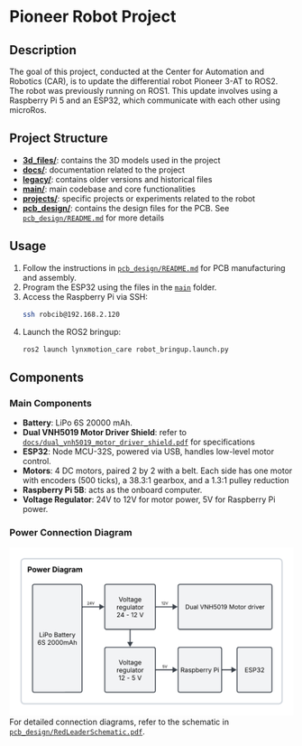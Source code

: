 # Pioneer Robot Project

## Description
The goal of this project, conducted at the Center for Automation and Robotics (CAR), is to update the differential robot Pioneer 3-AT to ROS2. The robot was previously running on ROS1. This update involves using a Raspberry Pi 5 and an ESP32, which communicate with each other using microRos.

## Project Structure
- [**3d_files/**](3d_files/): contains the 3D models used in the project
- [**docs/**](docs/): documentation related to the project
- [**legacy/**](legacy/): contains older versions and historical files
- [**main/**](main/): main codebase and core functionalities
- [**projects/**](projects/): specific projects or experiments related to the robot
- [**pcb_design/**](pcb_design/): contains the design files for the PCB. See [`pcb_design/README.md`](pcb_design/README.md) for more details

## Usage
1. Follow the instructions in [`pcb_design/README.md`](pcb_design/README.md) for PCB manufacturing and assembly.
2. Program the ESP32 using the files in the [`main`](main/) folder.
3. Access the Raspberry Pi via SSH:
    ```bash
    ssh robcib@192.168.2.120
    ```
4. Launch the ROS2 bringup:
    ```bash
    ros2 launch lynxmotion_care robot_bringup.launch.py
    ```

## Components
### Main Components
- **Battery**: LiPo 6S 20000 mAh.
- **Dual VNH5019 Motor Driver Shield**: refer to [`docs/dual_vnh5019_motor_driver_shield.pdf`](docs/dual_vnh5019_motor_driver_shield.pdf) for specifications
- **ESP32**:  Node MCU-32S, powered via USB, handles low-level motor control.
- **Motors**: 4 DC motors, paired 2 by 2 with a belt. Each side has one motor with encoders (500 ticks), a 38.3:1 gearbox, and a 1.3:1 pulley reduction
- **Raspberry Pi 5B**: acts as the onboard computer.
- **Voltage Regulator**: 24V to 12V for motor power, 5V for Raspberry Pi power.

### Power Connection Diagram
![Power Connection Diagram](docs/PowerDiagram.png)
For detailed connection diagrams, refer to the schematic in [`pcb_design/RedLeaderSchematic.pdf`](pcb_design/RedLeaderSchematic.pdf).

